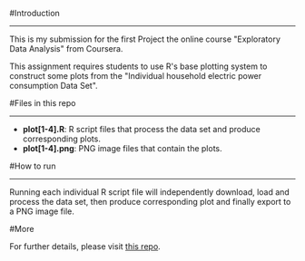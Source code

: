 #Introduction

---

This is my submission for the first Project the online course "Exploratory Data Analysis" from Coursera.

This assignment requires students to use R's base plotting system to construct some plots from the "Individual household electric power consumption Data Set".

#Files in this repo

---

* **plot[1-4].R**: R script files that process the data set and produce corresponding plots.
* **plot[1-4].png**: PNG image files that contain the plots.

#How to run

---

Running each individual R script file will independently download, load and process the data set, then produce corresponding plot and finally export to a PNG image file.

#More

For further details, please visit [this repo](https://github.com/tuanh118/ExData_Plotting1).